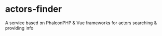 # actors-finder
A service based on PhalconPHP &amp; Vue frameworks for actors searching &amp; providing info
